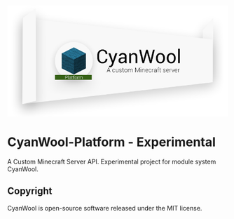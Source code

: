![](https://raw.githubusercontent.com/DevWool/CyanWool-Platform/master/others/Logo.png)
# CyanWool-Platform - Experimental 

A Custom Minecraft Server API. Experimental project for module system CyanWool.

Copyright
---------
CyanWool is open-source software released under the MIT license.
